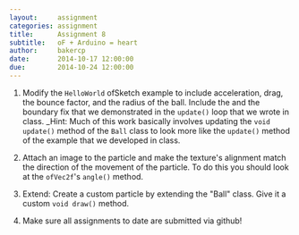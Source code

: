 ```yaml
---
layout:     assignment
categories: assignment
title:      Assignment 8
subtitle:   oF + Arduino = heart
author:     bakercp
date:       2014-10-17 12:00:00
due:        2014-10-24 12:00:00
---
```


1. Modify the `HelloWorld` ofSketch example to include acceleration, drag, the bounce factor, and the radius of the ball.  Include the and the boundary fix that we demonstrated in the `update()` loop that we wrote in class.  _Hint: Much of this work basically involves updating the `void update()` method of the `Ball` class to look more like the `update()` method of the example that we developed in class.

1. Attach an image to the particle and make the texture's alignment match the direction of the movement of the particle.  To do this you should look at the `ofVec2f`'s `angle()` method.


1. Extend: Create a custom particle by extending the "Ball" class.  Give it a custom `void draw()` method. 

1. Make sure all assignments to date are submitted via github!